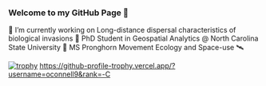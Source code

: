 ### Welcome to my GitHub Page 👋

<!--
**oconnell9/oconnell9** is a ✨ _special_ ✨ repository because its `README.md` (this file) appears on your GitHub profile.

Here are some ideas to get you started:

🔭 I’m currently working on ...
🌱 I’m currently learning ...

--> 

🔭 I’m currently working on Long-distance dispersal characteristics of biological invasions
🌱 PhD Student in Geospatial Analytics @ North Carolina State University
🦌 MS Pronghorn Movement Ecology and Space-use
🛰


[![trophy](https://github-profile-trophy.vercel.app/?username=oconnell9&theme=onedark)](https://github.com/ryo-ma/github-profile-trophy)
https://github-profile-trophy.vercel.app/?username=oconnell9&rank=-C 
